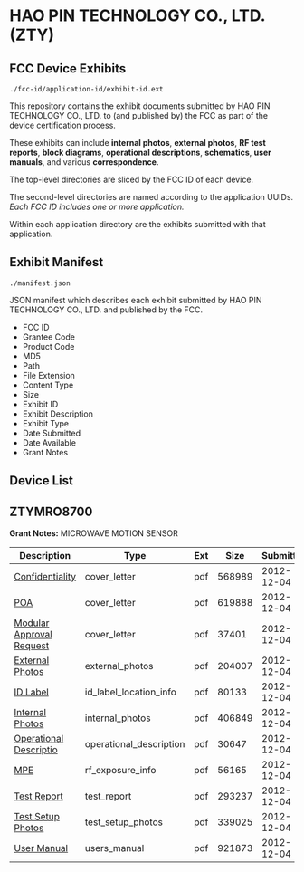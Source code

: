 # HAO PIN TECHNOLOGY CO., LTD. (ZTY)
## FCC Device Exhibits

```
./fcc-id/application-id/exhibit-id.ext
```

This repository contains the exhibit documents submitted by HAO PIN TECHNOLOGY CO., LTD. to (and published by) the FCC as part of the device certification process.

These exhibits can include **internal photos**, **external photos**, **RF test reports**, **block diagrams**, **operational descriptions**, **schematics**, **user manuals**, and various **correspondence**.

The top-level directories are sliced by the FCC ID of each device.

The second-level directories are named according to the application UUIDs. *Each FCC ID includes one or more application.*

Within each application directory are the exhibits submitted with that application. 

## Exhibit Manifest

```
./manifest.json
```

JSON manifest which describes each exhibit submitted by HAO PIN TECHNOLOGY CO., LTD. and published by the FCC.

- FCC ID
- Grantee Code
- Product Code
- MD5
- Path
- File Extension
- Content Type
- Size
- Exhibit ID
- Exhibit Description
- Exhibit Type
- Date Submitted
- Date Available
- Grant Notes

## Device List
## ZTYMRO8700
**Grant Notes:** MICROWAVE MOTION SENSOR

| Description | Type | Ext | Size | Submitted | Available |
| ----------- | ---- | --- | ---- | --------- | --------- |
| [Confidentiality](ZTYMRO8700/505fad4aeb3f7196bf6845f7480a4eef/1851190.pdf) | cover_letter | pdf | 568989 | 2012-12-04 | 2012-12-04 |
| [POA](ZTYMRO8700/505fad4aeb3f7196bf6845f7480a4eef/1851191.pdf) | cover_letter | pdf | 619888 | 2012-12-04 | 2012-12-04 |
| [Modular Approval Request](ZTYMRO8700/505fad4aeb3f7196bf6845f7480a4eef/1851192.pdf) | cover_letter | pdf | 37401 | 2012-12-04 | 2012-12-04 |
| [External Photos](ZTYMRO8700/505fad4aeb3f7196bf6845f7480a4eef/1851193.pdf) | external_photos | pdf | 204007 | 2012-12-04 | 2012-12-04 |
| [ID Label](ZTYMRO8700/505fad4aeb3f7196bf6845f7480a4eef/1851194.pdf) | id_label_location_info | pdf | 80133 | 2012-12-04 | 2012-12-04 |
| [Internal Photos](ZTYMRO8700/505fad4aeb3f7196bf6845f7480a4eef/1851195.pdf) | internal_photos | pdf | 406849 | 2012-12-04 | 2012-12-04 |
| [Operational Descriptio](ZTYMRO8700/505fad4aeb3f7196bf6845f7480a4eef/1851196.pdf) | operational_description | pdf | 30647 | 2012-12-04 | 2012-12-04 |
| [MPE](ZTYMRO8700/505fad4aeb3f7196bf6845f7480a4eef/1851197.pdf) | rf_exposure_info | pdf | 56165 | 2012-12-04 | 2012-12-04 |
| [Test Report](ZTYMRO8700/505fad4aeb3f7196bf6845f7480a4eef/1851198.pdf) | test_report | pdf | 293237 | 2012-12-04 | 2012-12-04 |
| [Test Setup Photos](ZTYMRO8700/505fad4aeb3f7196bf6845f7480a4eef/1851199.pdf) | test_setup_photos | pdf | 339025 | 2012-12-04 | 2012-12-04 |
| [User Manual](ZTYMRO8700/505fad4aeb3f7196bf6845f7480a4eef/1851200.pdf) | users_manual | pdf | 921873 | 2012-12-04 | 2012-12-04 |
